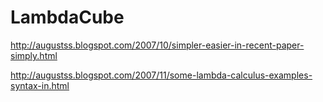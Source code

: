 LambdaCube
==========

http://augustss.blogspot.com/2007/10/simpler-easier-in-recent-paper-simply.html

http://augustss.blogspot.com/2007/11/some-lambda-calculus-examples-syntax-in.html

